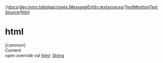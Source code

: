 //[docs](../../../index.md)/[dev.inmo.tgbotapi.types.MessageEntity.textsources](../index.md)/[TextMentionTextSource](index.md)/[html](html.md)



# html  
[common]  
Content  
open override val [html](html.md): [String](https://kotlinlang.org/api/latest/jvm/stdlib/kotlin/-string/index.html)  



